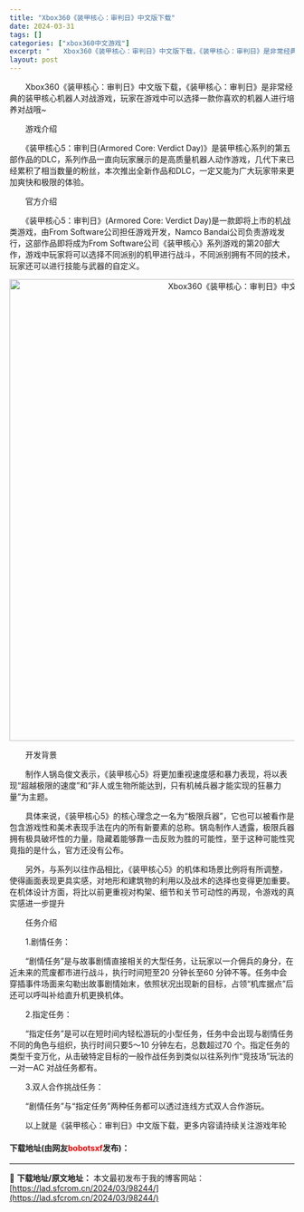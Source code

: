 ```yaml
---
title: "Xbox360《装甲核心：审判日》中文版下载"
date: 2024-03-31
tags: []
categories: ["xbox360中文游戏"]
excerpt: "　　Xbox360《装甲核心：审判日》中文版下载，《装甲核心：审判日》是非常经典的装甲核心机器人对战游戏，玩家在游戏中可以选择一款你喜欢的机器人进行培养对战哦~ 　　游戏介绍 　　《装甲核心5：审判日(Armored Core: Verdict Day)》是装甲核心系列的第五部作品的DLC，系列作品&hellip;"
layout: post
---
```


 <p>　　Xbox360《装甲核心：审判日》中文版下载，《装甲核心：审判日》是非常经典的装甲核心机器人对战游戏，玩家在游戏中可以选择一款你喜欢的机器人进行培养对战哦~</p> <p>　　游戏介绍</p> <p>　　《装甲核心5：审判日(Armored Core: Verdict Day)》是装甲核心系列的第五部作品的DLC，系列作品一直向玩家展示的是高质量机器人动作游戏，几代下来已经累积了相当数量的粉丝，本次推出全新作品和DLC，一定又能为广大玩家带来更加爽快和极限的体验。</p> <p>　　官方介绍</p> <p>　　《装甲核心5：审判日》(Armored Core: Verdict Day)是一款即将上市的机战类游戏，由From Software公司担任游戏开发，Namco Bandai公司负责游戏发行，这部作品即将成为From Software公司《装甲核心》系列游戏的第20部大作，游戏中玩家将可以选择不同派别的机甲进行战斗，不同派别拥有不同的技术，玩家还可以进行技能与武器的自定义。</p> <p align="center"><img align="" border="0" src="https://lad.sfcrom.cn/wp-content/uploads/2024/03/20240330_66083edc59db4.jpg" width="815" alt="Xbox360《装甲核心：审判日》中文版下载" /></p> <p>　　开发背景</p> <p>　　制作人锅岛俊文表示，《装甲核心5》将更加重视速度感和暴力表现，将以表现&ldquo;超越极限的速度&rdquo;和&ldquo;非人或生物所能达到，只有机械兵器才能实现的狂暴力量&rdquo;为主题。</p> <p>　　具体来说，《装甲核心5》的核心理念之一名为&ldquo;极限兵器&rdquo;，它也可以被看作是包含游戏性和美术表现手法在内的所有新要素的总称。锅岛制作人透露，极限兵器拥有极具破坏性的力量，隐藏着能够靠一击反败为胜的可能性，至于这种可能性究竟指的是什么，官方还没有公布。</p> <p>　　另外，与系列以往作品相比，《装甲核心5》的机体和场景比例将有所调整，使得画面表现更具实感，对地形和建筑物的利用以及战术的选择也变得更加重要。在机体设计方面，将比以前更重视对构架、细节和关节可动性的再现，令游戏的真实感进一步提升</p> <p>　　任务介绍</p> <p>　　1.剧情任务：</p> <p>　　&ldquo;剧情任务&rdquo;是与故事剧情直接相关的大型任务，让玩家以一介佣兵的身分，在近未来的荒废都市进行战斗，执行时间短至20 分钟长至60 分钟不等。任务中会穿插事件场面来勾勒出故事剧情始末，依照状况出现新的目标，占领&ldquo;机库据点&rdquo;后还可以呼叫补给直升机更换机体。</p> <p>　　2.指定任务：</p> <p>　　&ldquo;指定任务&rdquo;是可以在短时间内轻松游玩的小型任务，任务中会出现与剧情任务不同的角色与组织，执行时间只要5～10 分钟左右，总数超过70 个。指定任务的类型千变万化，从击破特定目标的一般作战任务到类似以往系列作&ldquo;竞技场&rdquo;玩法的一对一AC 对战任务都有。</p> <p>　　3.双人合作挑战任务：</p> <p>　　&ldquo;剧情任务&rdquo;与&ldquo;指定任务&rdquo;两种任务都可以透过连线方式双人合作游玩。</p> <p>　　以上就是《装甲核心：审判日》中文版下载，更多内容请持续关注游戏年轮</p> <p><h4>下载地址(由网友<font color="red">bobotsxf</font>发布)：</h4></p> 

---
📖 **下载地址/原文地址：** 本文最初发布于我的博客网站：[https://lad.sfcrom.cn/2024/03/98244/](https://lad.sfcrom.cn/2024/03/98244/)
